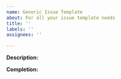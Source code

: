 ```yaml
---
name: Generic Issue Template
about: For all your issue template needs
title: ''
labels: ''
assignees: ''

---
```


**Description:**


**Completion:**
